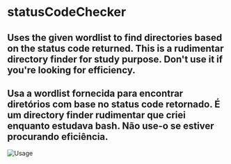 # statusCodeChecker
Uses the given wordlist to find directories based on the status code returned.
This is a rudimentar directory finder for study purpose. Don't use it if you're looking for efficiency.
-----------
Usa a wordlist fornecida para encontrar diretórios com base no status code retornado.
É um directory finder rudimentar que criei enquanto estudava bash. Não use-o se estiver procurando eficiência.
-----------
![Usage](https://imgur.com/a/7O25VLK)
